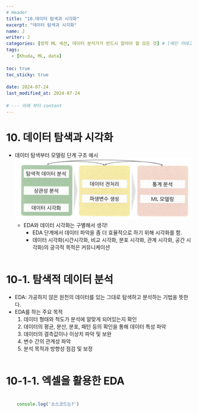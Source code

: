 ```yaml
---
# Header
title: "10.데이터 탐색과 시각화"
excerpt: "데이터 탐색과 시각화"
name: J
writer: J
categories: [방학 ML 세션, 데이터 분석가가 반드시 알아야 할 모든 것] # [메인 카테고리, 서브 카테고리]
tags:
  - [Khuda, ML, data]

toc: true
toc_sticky: true

date: 2024-07-24
last_modified_at: 2024-07-24

# --- 아래 부터 content
---
```


# 10. 데이터 탐색과 시각화
* 데이터 탐색부터 모델링 단계 구조 예시<br>
![alt text](/assets/img_20240731/image.png)
  * EDA와 데이터 시각화는 구별해서 생각!<br>
    * EDA 단계에서 데이터 파악을 좀 더 효율적으로 하기 위해 시각화를 함.<br>
    * 데이터 시각화(시간시각화, 비교 시각화, 분포 시각화, 관계 시각화, 공간 시각화)의 궁극적 목적은 커뮤니케이션<br><br>

# 10-1. 탐색적 데이터 분석
* EDA: 가공하지 않은 원천의 데이터를 있는 그대로 탐색하고 분석하는 기법을 뜻한다.<br>
* EDA를 하는 주요 목적<br>
  1. 데이터 형태와 척도가 분석에 알맞게 되어있는지 확인<br>
  2. 데이터의 평균, 분산, 분포, 패턴 등의 확인을 통해 데이터 특성 파악<br>
  3. 데이터의 결측값이나 이상치 파악 및 보완<br>
  4. 변수 간의 관계성 파악<br>
  5. 분석 목적과 방향성 점검 및 보정<br><br>

# 10-1-1. 엑셀을 활용한 EDA


```js

    console.log('소스코드는?')
    
```